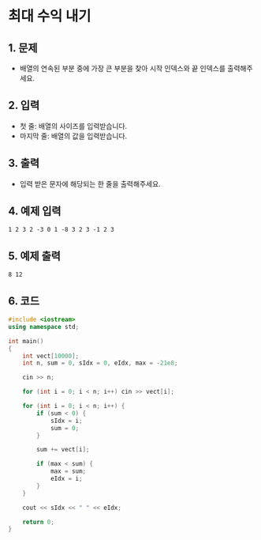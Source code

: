 # 최대 수익 내기 #

## 1. 문제
- 배열의 연속된 부분 중에 가장 큰 부분을 찾아 시작 인덱스와 끝 인덱스를 출력해주세요.

## 2. 입력

- 첫 줄: 배열의 사이즈를 입력받습니다.
- 마지막 줄: 배열의 값을 입력받습니다.

## 3. 출력
- 입력 받은 문자에 해당되는 한 줄을 출력해주세요.

## 4. 예제 입력
```
1 2 3 2 -3 0 1 -8 3 2 3 -1 2 3
```

## 5. 예제 출력
```
8 12
```

## 6. 코드
```c++
#include <iostream>
using namespace std;

int main()
{
    int vect[10000];
    int n, sum = 0, sIdx = 0, eIdx, max = -21e8;

    cin >> n;

    for (int i = 0; i < n; i++) cin >> vect[i];

    for (int i = 0; i < n; i++) {
        if (sum < 0) {
            sIdx = i;
            sum = 0;
        }

        sum += vect[i];

        if (max < sum) {
            max = sum;
            eIdx = i;
        }
    }

    cout << sIdx << " " << eIdx;

    return 0;
}
```
